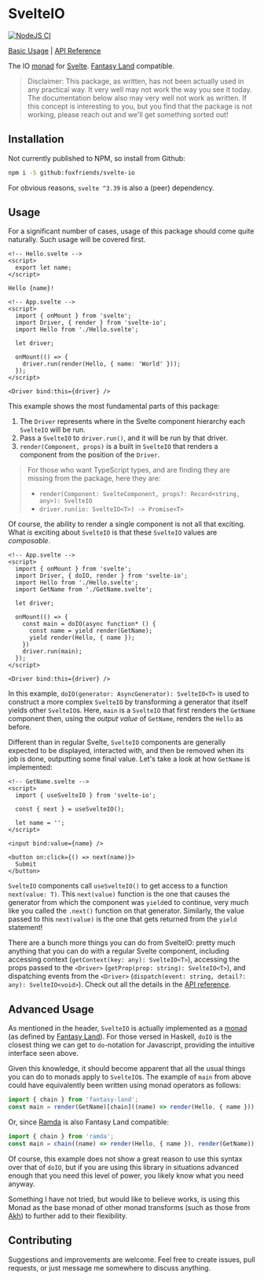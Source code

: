 # SvelteIO

[![NodeJS CI](https://github.com/foxfriends/svelte-io/actions/workflows/nodejs.yml/badge.svg)](https://github.com/foxfriends/svelte-io/actions/workflows/nodejs.yml)

[Basic Usage][] | [API Reference][]

The IO [monad][] for [Svelte][]. [Fantasy Land][] compatible.

[Fantasy Land]: https://github.com/fantasyland/fantasy-land
[monad]: https://github.com/fantasyland/fantasy-land#monad
[Svelte]: https://svelte.dev/
[Basic Usage]: #Usage
[API Reference]: ./API.md

> Disclaimer: This package, as written, has not been actually used in any practical way.
> It very well may not work the way you see it today. The documentation below also
> may very well not work as written. If this concept is interesting to you, but you
> find that the package is not working, please reach out and we'll get something
> sorted out!

## Installation

Not currently published to NPM, so install from Github:

```sh
npm i -S github:foxfriends/svelte-io
```

For obvious reasons, `svelte ^3.39` is also a (peer) dependency.

## Usage

For a significant number of cases, usage of this package should come quite naturally.
Such usage will be covered first.

```svelte
<!-- Hello.svelte -->
<script>
  export let name;
</script>

Hello {name}!
```

```svelte
<!-- App.svelte -->
<script>
  import { onMount } from 'svelte';
  import Driver, { render } from 'svelte-io';
  import Hello from './Hello.svelte';

  let driver;

  onMount(() => {
    driver.run(render(Hello, { name: 'World' }));
  });
</script>

<Driver bind:this={driver} />
```

This example shows the most fundamental parts of this package:
1.  The `Driver` represents where in the Svelte component hierarchy each `SvelteIO` will be run.
2.  Pass a `SvelteIO` to `driver.run()`, and it will be run by that driver.
3.  `render(Component, props)` is a built in `SvelteIO` that renders a component from the position of the `Driver`.

>   For those who want TypeScript types, and are finding they are missing from the package, here they are:
>   *   `render(Component: SvelteComponent, props?: Record<string, any>): SvelteIO`
>   *   `driver.run(io: SvelteIO<T>) -> Promise<T>`

Of course, the ability to render a single component is not all that exciting. What *is* exciting about
`SvelteIO` is that these `SvelteIO` values are *composable*.

```svelte
<!-- App.svelte -->
<script>
  import { onMount } from 'svelte';
  import Driver, { doIO, render } from 'svelte-io';
  import Hello from './Hello.svelte';
  import GetName from './GetName.svelte';

  let driver;

  onMount(() => {
    const main = doIO(async function* () {
      const name = yield render(GetName);
      yield render(Hello, { name });
    })
    driver.run(main);
  });
</script>

<Driver bind:this={driver} />
```

In this example, `doIO(generator: AsyncGenerator): SvelteIO<T>` is used to construct a more
complex `SvelteIO` by transforming a generator that itself yields other `SvelteIO`s.
Here, `main` is a `SvelteIO` that first renders the `GetName` component then, using the
*output value* of `GetName`, renders the `Hello` as before.

Different than in regular Svelte, `SvelteIO` components are generally expected to be displayed,
interacted with, and then be removed when its job is done, outputting some final value. Let's
take a look at how `GetName` is implemented:

```svelte
<!-- GetName.svelte -->
<script>
  import { useSvelteIO } from 'svelte-io';

  const { next } = useSvelteIO();

  let name = '';
</script>

<input bind:value={name} />

<button on:click={() => next(name)}>
  Submit
</button>
```

`SvelteIO` components call `useSvelteIO()` to get access to a function `next(value: T)`.
This `next(value)` function is the one that causes the generator from which the component
was `yield`ed to continue, very much like you called the `.next()` function on that
generator. Similarly, the value passed to this `next(value)` is the one that gets returned
from the `yield` statement!

There are a bunch more things you can do from SvelteIO: pretty much anything that you can do with
a regular Svelte component, including accessing context (`getContext(key: any): SvelteIO<T>`),
accessing the props passed to the `<Driver>` (`getProp(prop: string): SvelteIO<T>`), and
dispatching events from the `<Driver>` (`dispatch(event: string, detail?: any): SvelteIO<void>`).
Check out all the details in the [API reference][].

## Advanced Usage

As mentioned in the header, `SvelteIO` is actually implemented as a [monad][] (as defined
by [Fantasy Land][]). For those versed in Haskell, `doIO` is the closest thing we can get to
`do`-notation for Javascript, providing the intuitive interface seen above.

Given this knowledge, it should become apparent that all the usual things you can do to monads
apply to `SvelteIO`s. The example of `main` from above could have equivalently been written
using monad operators as follows:

```javascript
import { chain } from 'fantasy-land';
const main = render(GetName)[chain]((name) => render(Hello, { name }));
```

Or, since [Ramda][] is also Fantasy Land compatible:

[Ramda]: https://ramdajs.com/

```javascript
import { chain } from 'ramda';
const main = chain((name) => render(Hello, { name }), render(GetName));
```

Of course, this example does not show a great reason to use this syntax over that of `doIO`,
but if you are using this library in situations advanced enough that you need this level of
power, you likely know what you need anyway.

Something I have not tried, but would like to believe works, is using this Monad as the base
monad of other monad transforms (such as those from [Akh][]) to further add to their flexibility.

[Akh]: https://github.com/mattbierner/akh

## Contributing

Suggestions and improvements are welcome. Feel free to create issues, pull requests, or just
message me somewhere to discuss anything.
